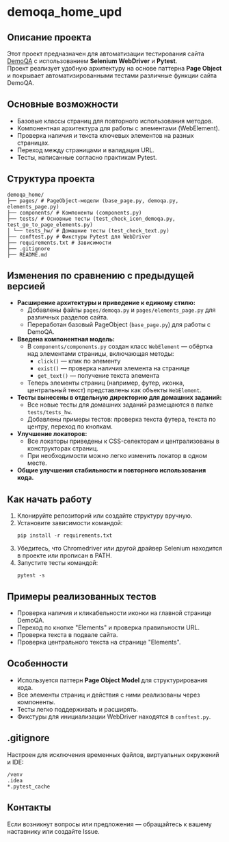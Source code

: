 # demoqa_home_upd

## Описание проекта

Этот проект предназначен для автоматизации тестирования сайта [DemoQA](https://demoqa.com/) с использованием **Selenium WebDriver** и **Pytest**.  
Проект реализует удобную архитектуру на основе паттерна **Page Object** и покрывает автоматизированными тестами различные функции сайта DemoQA.

## Основные возможности

- Базовые классы страниц для повторного использования методов.
- Компонентная архитектура для работы с элементами (WebElement).
- Проверка наличия и текста ключевых элементов на разных страницах.
- Переход между страницами и валидация URL.
- Тесты, написанные согласно практикам Pytest.

## Структура проекта

```
demoqa_home/
├── pages/ # PageObject-модели (base_page.py, demoqa.py, elements_page.py)
├── components/ # Компоненты (components.py)
├── tests/ # Основные тесты (test_check_icon_demoqa.py, test_go_to_page_elements.py)
│ └── tests_hw/ # Домашние тесты (test_check_text.py)
├── conftest.py # Фикстуры Pytest для WebDriver
├── requirements.txt # Зависимости
├── .gitignore
├── README.md
```

## Изменения по сравнению с предыдущей версией

- **Расширение архитектуры и приведение к единому стилю:**
  - Добавлены файлы `pages/demoqa.py` и `pages/elements_page.py` для различных разделов сайта.
  - Переработан базовый PageObject (`base_page.py`) для работы с DemoQA.
- **Введена компонентная модель:**
  - В `components/components.py` создан класс `WebElement` — обёртка над элементами страницы, включающая методы:
    - `click()` — клик по элементу
    - `exist()` — проверка наличия элемента на странице
    - `get_text()` — получение текста элемента
  - Теперь элементы страниц (например, футер, иконка, центральный текст) представлены как объекты `WebElement`.
- **Тесты вынесены в отдельную директорию для домашних заданий:**
  - Все новые тесты для домашних заданий размещаются в папке `tests/tests_hw`.
  - Добавлены примеры тестов: проверка текста футера, текста по центру, переход по кнопкам.
- **Улучшение локаторов:**
  - Все локаторы приведены к CSS-селекторам и централизованы в конструкторах страниц.
  - При необходимости можно легко изменить локатор в одном месте.
- **Общие улучшения стабильности и повторного использования кода.**

## Как начать работу

1. Клонируйте репозиторий или создайте структуру вручную.
2. Установите зависимости командой:
    ```
    pip install -r requirements.txt
    ```
3. Убедитесь, что Chromedriver или другой драйвер Selenium находится в проекте или прописан в PATH.
4. Запустите тесты командой:
    ```
    pytest -s
    ```

## Примеры реализованных тестов

- Проверка наличия и кликабельности иконки на главной странице DemoQA.
- Переход по кнопке "Elements" и проверка правильности URL.
- Проверка текста в подвале сайта.
- Проверка центрального текста на странице "Elements".

## Особенности

- Используется паттерн **Page Object Model** для структурирования кода.
- Все элементы страниц и действия с ними реализованы через компоненты.
- Тесты легко поддерживать и расширять.
- Фикстуры для инициализации WebDriver находятся в `conftest.py`.

## .gitignore

Настроен для исключения временных файлов, виртуальных окружений и IDE:
```
/venv
.idea
*.pytest_cache
```

## Контакты

Если возникнут вопросы или предложения — обращайтесь к вашему наставнику или создайте Issue.

